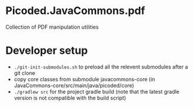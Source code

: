 # Picoded.JavaCommons.pdf

Collection of PDF manipulation utilities

# Developer setup

- `./git-init-submodules.sh` to preload all the relevent submodules after a git clone
- copy core classes from submodule javacommons-core (in JavaCommons-core/src/main/java/picoded/core)
- `./gradlew src` for the project gradle build (note that the latest gradle version is not compatible with the build script)
